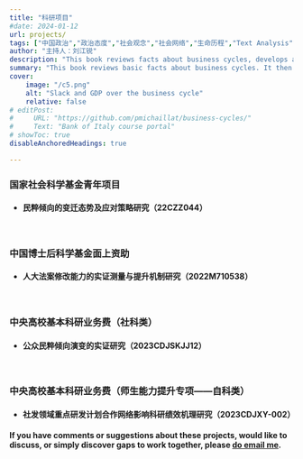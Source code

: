 ```yaml
---
title: "科研项目" 
#date: 2024-01-12
url: projects/
tags: ["中国政治","政治态度","社会观念","社会网络","生命历程","Text Analysis","科技管理","比较政治","量化研究方法","计算社会科学","时空演变","Cohort"]
author: "主持人：刘江锐"
description: "This book reviews facts about business cycles, develops a matching model to explain them, and discusses how monetary and fiscal policy can stabilize them."
summary: "This book reviews basic facts about business cycles. It then develops a matching model to explain these business-cycle facts. Finally, it explains how monetary policy and government spending should be designed to stabilize business cycles." 
cover:
    image: "/c5.png"
    alt: "Slack and GDP over the business cycle"
    relative: false
# editPost:
#     URL: "https://github.com/pmichaillat/business-cycles/"
#     Text: "Bank of Italy course portal"
# showToc: true
disableAnchoredHeadings: true

---
```


### 国家社会科学基金青年项目

* #### 民粹倾向的变迁态势及应对策略研究（22CZZ044）

<div class="thinline"></div>
&nbsp;

### 中国博士后科学基金面上资助

* #### 人大法案修改能力的实证测量与提升机制研究（2022M710538）<!--第71批-->

<!-- This first section reviews basic facts about business cycles. It decomposes business-cycle fluctuations into two components: fluctuations in productive capacity, and fluctuations in capacity utilization. It finds that the vast majority of business-cycle fluctuations are caused by fluctuations in capacity utilization--or equivalently fluctuations in slack. It also shows that such fluctuations in slack impose large welfare costs, due to the large non-monetary costs of unemployment. -->

<!-- + Chapter 2. Existence of slack
+ Chapter 3. Fluctuations in slack -->

<div class="thinline"></div>
&nbsp;

### 中央高校基本科研业务费（社科类）

* #### 公众民粹倾向演变的实证研究（2023CDJSKJJ12）

<!-- This section develops a slackish model of business cycles. The model is static. It is built around a matching function. The matching function summarizes the complex process through which workers searching for jobs meet firms searching for employees, and firms searching for customers meet consumers searching for sellers. Because of the matching function, self-employed workers are not able to sell all their services: there is always some slack.  -->

<!-- Wealth enters the utility function. People derive direct utility from wealth, maybe because wealth is a marker of social status, and people value high social status. Thanks to this assumption, and although the model is static, the aggregate demand is nondegenerate.

The matching model requires to specify price norms. Theoretically, there are many possibilities. Evidence from microdata and ethnographic surveys suggests that prices and wages are not fully flexible but instead somewhat rigid. The section shows how such rigid pricing norms can be inserted into the model. Then the section derives comparative statics in response to aggregate demand and aggregate supply shocks under fixed prices and rigid prices. 
 -->
<!-- + Chapter 4.
+ Chapter 5.
+  --> 

<div class="thinline"></div>
&nbsp;

### 中央高校基本科研业务费（师生能力提升专项——自科类）

* #### 社发领域重点研发计划合作网络影响科研绩效机理研究（2023CDJXY-002）

<!-- This section presents a dynamic version of the slackish business-cycle model. In the dynamic model, unemployment is determined by the intersection of an aggregate demand curve, stemming from households' Euler equation, and an aggregate supply curve, corresponding to the Beveridge curve.

An advantage of moving to a dynamic environment is that interest rates appear into the model. Indeed, the real interest rate is a key determinant of aggregate demand. By setting a nominal interest rate, the central bank can stabilize the economy. The model is therefore useful to study the effect of monetary policy on unemployment—for instance to assess the possibility of a soft landing in the aftermath of the pandemic inflation spike. -->

<!-- + Chapter 14.
+ Chapter 15.
+ . -->

<div class="thinline"></div>

<div class="thinline"></div>

#### If you have comments or suggestions about these projects, would like to discuss, or simply discover gaps to work together, please [do email me](mailto:ljr17@tsinghua.org.cn).

<div class="thinline"></div>